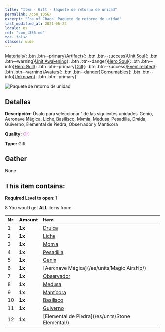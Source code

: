 ```yaml
---
title: "Item - Gift - Paquete de retorno de unidad"
permalink: /con_1356/
excerpt: "Era of Chaos  Paquete de retorno de unidad"
last_modified_at: 2021-06-22
locale: es
ref: "con_1356.md"
toc: false
classes: wide
---
```

 [Materials](/ItemsES/){: .btn .btn--primary}[Artifacts](/ItemsES/Artifacts/){: .btn .btn--success}[Unit Soul](/ItemsES/UnitSoul/){: .btn .btn--warning}[Unit Awakening](/ItemsES/UnitAwakening/){: .btn .btn--danger}[Hero Soul](/ItemsES/HeroSoul/){: .btn .btn--info}[Hero Skill](/ItemsES/HeroSkill/){: .btn .btn--primary}[Gift](/ItemsES/Gift/){: .btn .btn--success}[Event related](/ItemsES/Events/){: .btn .btn--warning}[Avatars](/ItemsES/Avatars/){: .btn .btn--danger}[Consumables](/ItemsES/Consumables/){: .btn .btn--info}[Unknown](/ItemsES/Unknown/){: .btn .btn--primary}

 ![Paquete de retorno de unidad](/images/t/i_907054.png)

## Detalles
 **Descripción:** Úsalo para seleccionar 1 de las siguientes unidades: Genio, Aeronave Mágica, Liche, Basilisco, Momia, Medusa, Pesadilla, Druida, Guiverno, Elemental de Piedra, Observador y Mantícora

 **Quality:** <span style="color: #DA70D6">OK</span>

 **Type:** Gift

## Gather

  None

## This item contains:

 **Required Level to open:** 1

 8 You would get **ALL** items  from:

  | Nr | Amount |     Item    |
  |:---|:-------|:------------|
  | 1 |  **1x** | [Druida](/es/units/Druid/) |  | 
  | 2 |  **1x** | [Liche](/es/units/Lich/) |  | 
  | 3 |  **1x** | [Momia](/es/units/Mummy/) |  | 
  | 4 |  **1x** | [Pesadilla](/es/units/Nightmare/) |  | 
  | 5 |  **1x** | [Genio](/es/units/Genie/) |  | 
  | 6 |  **1x** | [Aeronave Mágica](/es/units/Magic Airship/) |  | 
  | 7 |  **1x** | [Observador](/es/units/Beholder/) |  | 
  | 8 |  **1x** | [Medusa](/es/units/Medusa/) |  | 
  | 9 |  **1x** | [Mantícora](/es/units/Manticore/) |  | 
  | 10 |  **1x** | [Basilisco](/es/units/Basilisk/) |  | 
  | 11 |  **1x** | [Guiverno](/es/units/Wyvern/) |  | 
  | 12 |  **1x** | [Elemental de Piedra](/es/units/Stone Elemental/) |  | 
